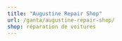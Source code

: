 ```yaml
---
title: "Augustine Repair Shop"
url: /ganta/augustine-repair-shop/
shop: réparation de voitures
---
```

